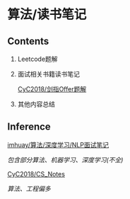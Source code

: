 # 算法/读书笔记


## Contents

1. Leetcode题解

2. 面试相关书籍读书笔记

    [CyC2018/剑指Offer题解](https://github.com/CyC2018/CS-Notes/blob/master/notes/%E5%89%91%E6%8C%87%20offer%20%E9%A2%98%E8%A7%A3.md)



3. 其他内容总结

## Inference

[imhuay/算法/深度学习/NLP面试笔记](https://github.com/imhuay/Algorithm_Interview_Notes-Chinese)

*包含部分算法、机器学习、深度学习(不全)*

[CyC2018/CS_Notes](https://github.com/CyC2018/CS-Notes)

*算法、工程偏多*
